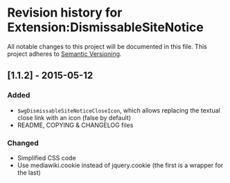 Revision history for Extension:DismissableSiteNotice
====================================================

All notable changes to this project will be documented in this file.
This project adheres to [Semantic Versioning](http://semver.org/).

## [1.1.2] - 2015-05-12
### Added
- `$wgDismissableSiteNoticeCloseIcon`, which allows replacing the textual close link
  with an icon (false by default)
- README, COPYING & CHANGELOG files

### Changed
- Simplified CSS code
- Use mediawiki.cookie instead of jquery.cookie (the first is a wrapper for the last)
